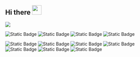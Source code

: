 ## Hi there <img src="https://raw.githubusercontent.com/MartinHeinz/MartinHeinz/master/wave.gif" width="30px">
  <img align="center" src="https://github-readme-stats.vercel.app/api/?username=basedang&theme=or" />
  
![Static Badge](https://img.shields.io/badge/build-Linux-brightgreen?style=flat&logoSize=auto&label=OS&labelColor=grey&color=%2334d051)
![Static Badge](https://img.shields.io/badge/build-Windows-brightgreen?style=flat&logoSize=auto&label=OS&labelColor=grey&color=%2334d051)
![Static Badge](https://img.shields.io/badge/build-Java-brightgreen?style=flat&logoSize=auto&label=Code&labelColor=grey&color=%2334d089)
![Static Badge](https://img.shields.io/badge/build-JavaScript-brightgreen?style=flat&logoSize=auto&label=Code&labelColor=grey&color=%2334d089)

![Static Badge](https://img.shields.io/badge/build-PHP-brightgreen?style=flat&logoSize=auto&label=Code&labelColor=grey&color=%2334d089)
![Static Badge](https://img.shields.io/badge/build-Python-brightgreen?style=flat&logoSize=auto&label=Code&labelColor=grey&color=%2334d089)
![Static Badge](https://img.shields.io/badge/build-VMware-brightgreen?style=flat&logoSize=auto&label=Tools&labelColor=grey&color=blue)
![Static Badge](https://img.shields.io/badge/build-Mysql-brightgreen?style=flat&logoSize=auto&label=Tools&labelColor=grey&color=blue)
![Static Badge](https://img.shields.io/badge/build-%20Eclipse%20IDE-brightgreen?style=flat&logoSize=auto&label=Editor&labelColor=grey&color=blue)
![Static Badge](https://img.shields.io/badge/build-Visual%20Studio-brightgreen?style=flat&logoSize=auto&label=Editor&labelColor=grey&color=blue)
![Static Badge](https://img.shields.io/badge/build-Tencent%20Cloud-brightgreen?style=flat&logoSize=auto&label=Cloud&labelColor=grey&color=blue)


<!--
**basedang/basedang** is a ✨ _special_ ✨ repository because its `README.md` (this file) appears on your GitHub profile.

Here are some ideas to get you started:

- 🔭 I’m currently working on ...
- 🌱 I’m currently learning ...
- 👯 I’m looking to collaborate on ...
- 🤔 I’m looking for help with ...
- 💬 Ask me about ...
- 📫 How to reach me: ...
- 😄 Pronouns: ...
- ⚡ Fun fact: ...
-->
